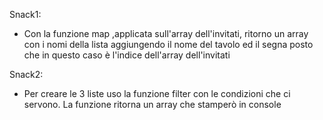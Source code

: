 Snack1:
- Con la funzione map ,applicata sull'array dell'invitati, ritorno un array con i nomi della lista aggiungendo il nome del tavolo ed il segna posto che in questo caso è l'indice dell'array dell'invitati

Snack2:
- Per creare le 3 liste uso la funzione filter con le condizioni che ci servono. La funzione ritorna un array che stamperò in console